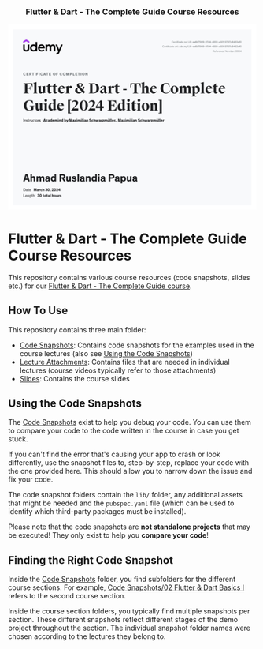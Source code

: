 <p align="center">
  <h3 align="center">Flutter & Dart - The Complete Guide Course Resources</h3>
</p>

[![certificate ui][product-ui]](https://example.com)

[product-ui]: certificate/certificate.jpg

# Flutter & Dart - The Complete Guide Course Resources

This repository contains various course resources (code snapshots, slides etc.) for our [Flutter & Dart - The Complete Guide course](https://acad.link/flutter).

## How To Use

This repository contains three main folder:

- [Code Snapshots](/Code%20Snapshots/): Contains code snapshots for the examples used in the course lectures (also see [Using the Code Snapshots](#using-the-code-snapshots))
- [Lecture Attachments](/Lecture%20Attachments/): Contains files that are needed in individual lectures (course videos typically refer to those attachments)
- [Slides](/Slides/): Contains the course slides

## Using the Code Snapshots

The [Code Snapshots](/Code%20Snapshots/) exist to help you debug your code. You can use them to compare your code to the code written in the course in case you get stuck.

If you can't find the error that's causing your app to crash or look differently, use the snapshot files to, step-by-step, replace your code with the one provided here. This should allow you to narrow down the issue and fix your code.

The code snapshot folders contain the `lib/` folder, any additional assets that might be needed and the `pubspec.yaml` file (which can be used to identify which third-party packages must be installed).

Please note that the code snapshots are **not standalone projects** that may be executed! They only exist to help you **compare your code**!

## Finding the Right Code Snapshot

Inside the [Code Snapshots](/Code%20Snapshots/) folder, you find subfolders for the different course sections. For example, [Code Snapshots/02 Flutter & Dart Basics I](/Code%20Snapshots/02%20Flutter%20%26%20Dart%20Basics%20I/) refers to the second course section.

Inside the course section folders, you typically find multiple snapshots per section. These different snapshots reflect different stages of the demo project throughout the section. The individual snapshot folder names were chosen according to the lectures they belong to.
